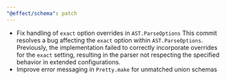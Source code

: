 ```yaml
---
"@effect/schema": patch
---
```


- Fix handling of `exact` option overrides in `AST.ParseOptions`
  This commit resolves a bug affecting the `exact` option within `AST.ParseOptions`. Previously, the implementation failed to correctly incorporate overrides for the `exact` setting, resulting in the parser not respecting the specified behavior in extended configurations.
- Improve error messaging in `Pretty.make` for unmatched union schemas
